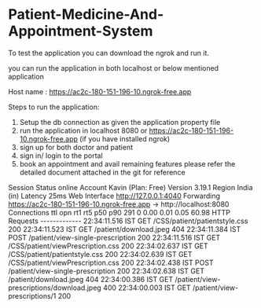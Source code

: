 # Patient-Medicine-And-Appointment-System

To test the application you can download the ngrok and run it. 

you can run the application in both localhost or below mentioned application

Host name :  https://ac2c-180-151-196-10.ngrok-free.app

Steps to run the application:

1. Setup the db connection as given the application property file
2. run the application in localhost 8080 or https://ac2c-180-151-196-10.ngrok-free.app (if you have installed ngrok)
3. sign up for both doctor and patient
4. sign in/ login to the portal
5. book an appointment and avail remaining features please refer the detailed document attached in the git for reference

Session Status                online                                                                                    Account                       Kavin (Plan: Free)                                                                        Version                       3.19.1                                                                                    Region                        India (in)                                                                                Latency                       25ms                                                                                      Web Interface                 http://127.0.0.1:4040                                                                     Forwarding                    https://ac2c-180-151-196-10.ngrok-free.app -> http://localhost:8080                                                                                                                                               Connections                   ttl     opn     rt1     rt5     p50     p90                                                                             291     0       0.00    0.01    0.05    60.98                                                                                                                                                                     HTTP Requests                                                                                                           -------------                                                                                                                                                                                                                                   22:34:11.516 IST GET  /CSS/patient/patientstyle.css             200                                                     22:34:11.523 IST GET  /patient/download.jpeg                    404                                                     22:34:11.384 IST POST /patient/view-single-prescription         200                                                     22:34:11.516 IST GET  /CSS/patient/viewPrescription.css         200                                                     22:34:02.637 IST GET  /CSS/patient/patientstyle.css             200                                                     22:34:02.639 IST GET  /CSS/patient/viewPrescription.css         200                                                     22:34:02.438 IST POST /patient/view-single-prescription         200                                                     22:34:02.638 IST GET  /patient/download.jpeg                    404                                                     22:34:00.386 IST GET  /patient/view-prescriptions/download.jpeg 400                                                     22:34:00.003 IST GET  /patient/view-prescriptions/1             200      
